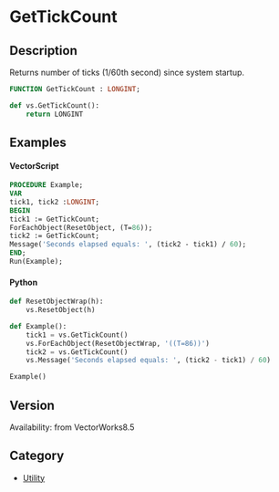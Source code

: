 # GetTickCount

## Description
Returns number of ticks (1/60th second) since system startup.

```pascal
FUNCTION GetTickCount : LONGINT;
```

```python
def vs.GetTickCount():
    return LONGINT
```

## Examples
#### VectorScript ####
```pascal
PROCEDURE Example;
VAR
tick1, tick2 :LONGINT;
BEGIN
tick1 := GetTickCount;
ForEachObject(ResetObject, (T=86));
tick2 := GetTickCount;
Message('Seconds elapsed equals: ', (tick2 - tick1) / 60);
END;
Run(Example);
```
#### Python ####
```python
def ResetObjectWrap(h):
	vs.ResetObject(h)

def Example():
	tick1 = vs.GetTickCount()
	vs.ForEachObject(ResetObjectWrap, '((T=86))')
	tick2 = vs.GetTickCount()
	vs.Message('Seconds elapsed equals: ', (tick2 - tick1) / 60)

Example()
```

## Version
Availability: from VectorWorks8.5

## Category
* [Utility](../Categories/Utility.md)
